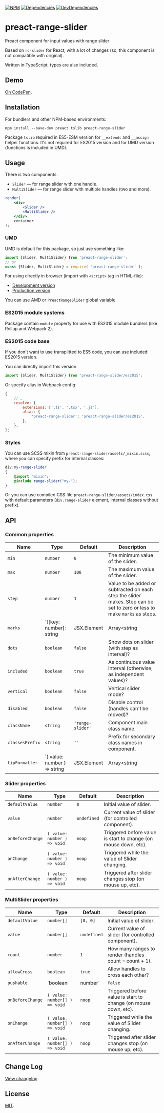 [![NPM][npm]][npm-url]
[![Dependencies][deps]][deps-url]
[![DevDependencies][deps-dev]][deps-dev-url]

# preact-range-slider

Preact component for input values with range slider

Based on `rc-slider` for React, with a lot of changes (so, this component is not
compatible with original).

Written in TypeScript, types are also included.

## Demo

[On CodePen](https://codepen.io/avol/pen/LyovJb).

## Installation

For bundlers and other NPM-based environments:

```
npm install --save-dev preact tslib preact-range-slider
```

Package `tslib` required in ES5-ESM version for `__extends` and `__assign`
helper functions. It's not required for ES2015 version and for UMD version
(functions is included in UMD).

## Usage

There is two components:

* `Slider` — for range slider with one handle.
* `MultiSlider` — for range slider with multiple handles (two and more).

```jsx
render(
	<div>
		<Slider />
		<MultiSlider />
	</div>,
	container
);
```

### UMD

UMD is default for this package, so just use something like:

```js
import {Slider, MultiSlider} from 'preact-range-slider';
// or
const {Slider, MultiSlider} = require( 'preact-range-slider' );
```

For using directly in browser (import with `<script>` tag in HTML-file):

* [Development version](https://unpkg.com/preact-range-slider/es5/index.js)
* [Production version](https://unpkg.com/preact-range-slider/es5/preact-range-slider.min.js)

You can use AMD or `PreactRangeSlider` global variable.

### ES2015 module systems

Package contain `module` property for use with ES2015 module bundlers
(like Rollup and Webpack 2).

### ES2015 code base

If you don't want to use transplitted to ES5 code, you can use included
ES2015 version.

You can directly import this version:

```js
import {Slider, MultiSlider} from 'preact-range-slider/es2015';
```

Or specify alias in Webpack config:

```js
{
	// …
	resolve: {
		extensions: ['.ts', '.tsx', '.js'],
		alias: {
			'preact-range-slider': 'preact-range-slider/es2015',
		},
	},
};
```

### Styles

You can use SCSS mixin from `preact-range-slider/assets/_mixin.scss`, where
you can specify prefix for internal classes:

```scss
div.my-range-slider
{
	@import "mixin";
	@include range-slider("my-");
}
```

Or you can use compiled CSS file `preact-range-slider/assets/index.css` with
default parameters (`div.range-slider` element, internal classes without
prefix).

## API

### Common properties

| Name | Type | Default | Description |
| ---- | ---- | ------- | ----------- |
| `min` | `number` | `0` | The minimum value of the slider. |
| `max` | `number` | `100` | The maximum value of the slider. |
| `step` | `number` | `1` | Value to be added or subtracted on each step the slider makes. Step can be set to zero or less to make `marks` as steps. |
| `marks` | `{[key: number]: string | JSX.Element | Array<string | JSX.Element>}` | `{}` | Marks on the slider. The key determines the position, and the value determines what will show. |
| `dots` | `boolean` | `false` | Show dots on slider (with step as interval)? |
| `included` | `boolean` | `true` | As continuous value interval (otherwise, as independent values)? |
| `vertical` | `boolean` | `false` | Vertical slider mode? |
| `disabled` | `boolean` | `false` | Disable control (handles can't be moved)? |
| `className` | `string` | `'range-slider'` | Component main class name. |
| `classesPrefix` | `string` | `''` | Prefix for secondary class names in component. |
| `tipFormatter` | `( value: number ) => string | JSX.Element | Array<string | JSX.Element>` | `String` | A function to format value on tooltip. |

### Slider properties

| Name | Type | Default | Description |
| ---- | ---- | ------- | ----------- |
| `defaultValue` | `number` | `0` | Initial value of slider. |
| `value` | `number` | `undefined` | Current value of slider (for controlled component). |
| `onBeforeChange` | `( value: number ) => void` | `noop` | Triggered before value is start to change (on mouse down, etc). |
| `onChange` | `( value: number ) => void` | `noop` | Triggered while the value of Slider changing. |
| `onAfterChange` | `( value: number ) => void` | `noop` | Triggered after slider changes stop (on mouse up, etc). |

### MultiSlider properties

| Name | Type | Default | Description |
| ---- | ---- | ------- | ----------- |
| `defaultValue` | `number[]` | `[0, 0]` | Initial value of slider. |
| `value` | `number[]` | `undefined` | Current value of slider (for controlled component). |
| `count` | `number` | `1` | How many ranges to render (handles count = count + 1). |
| `allowCross` | `boolean` | `true` | Allow handles to cross each other? |
| `pushable` | `boolean | number` | `false` | Allow pushing of surrounding handles when moving? When set to a number, the number will be the minimum ensured distance between handles. |
| `onBeforeChange` | `( value: number[] ) => void` | `noop` | Triggered before value is start to change (on mouse down, etc). |
| `onChange` | `( value: number[] ) => void` | `noop` | Triggered while the value of Slider changing. |
| `onAfterChange` | `( value: number[] ) => void` | `noop` | Triggered after slider changes stop (on mouse up, etc). |

## Change Log

[View changelog](CHANGELOG.md).

## License

[MIT](LICENSE).

[npm]: https://img.shields.io/npm/v/preact-range-slider.svg
[npm-url]: https://npmjs.com/package/preact-range-slider

[deps]: https://img.shields.io/david/m18ru/preact-range-slider.svg
[deps-url]: https://david-dm.org/m18ru/preact-range-slider

[deps-dev]: https://img.shields.io/david/dev/m18ru/preact-range-slider.svg
[deps-dev-url]: https://david-dm.org/m18ru/preact-range-slider?type=dev

